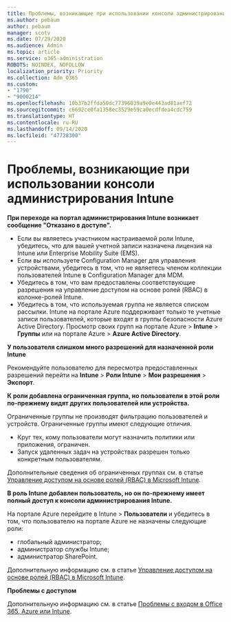 ```yaml
---
title: Проблемы, возникающие при использовании консоли администрирования Intune
ms.author: pebaum
author: pebaum
manager: scotv
ms.date: 07/29/2020
ms.audience: Admin
ms.topic: article
ms.service: o365-administration
ROBOTS: NOINDEX, NOFOLLOW
localization_priority: Priority
ms.collection: Adm_O365
ms.custom:
- "1790"
- "9000214"
ms.openlocfilehash: 10b37b2ffda50dc77396039a9e0e443ad81aef72
ms.sourcegitcommit: c6692ce0fa1358ec3529e59ca0ecdfdea4cdc759
ms.translationtype: HT
ms.contentlocale: ru-RU
ms.lasthandoff: 09/14/2020
ms.locfileid: "47728300"
---
```

# <a name="problems-using-the-intune-admin-console"></a>Проблемы, возникающие при использовании консоли администрирования Intune

**При переходе на портал администрирования Intune возникает сообщение "Отказано в доступе".**

- Если вы являетесь участником настраиваемой роли Intune, убедитесь, что для вашей учетной записи назначена лицензия на Intune или Enterprise Mobility Suite (EMS).
- Если вы используете Configuration Manager для управления устройствами, убедитесь в том, что не являетесь членом коллекции пользователей Intune в Configuration Manager для MDM.
- Убедитесь в том, что вам предоставлены соответствующие разрешения на управление доступом на основе ролей (RBAC) в колонке-ролей Intune.
- Убедитесь в том, что используемая группа не является списком рассылки. Intune на портале Azure поддерживает только те учетные записи пользователей, которые входят в группы безопасности Azure Active Directory. Просмотр своих групп на портале Azure > **Intune** > **Группы** или на портале Azure > **Azure Active Directory**.

**У пользователя слишком много разрешений для назначенной роли Intune**

Рекомендуйте пользователю для пересмотра предоставленных разрешений перейти на **Intune** > **Роли Intune** > **Мои разрешения** > **Экспорт**.

**К роли добавлена ограниченная группа, но пользователи в этой роли по-прежнему видят других пользователей или устройства.**

Ограниченные группы не производят фильтрацию пользователей и устройств. Ограниченные группы имеют следующие отличия.

- Круг тех, кому пользователи могут назначить политики или приложения, ограничен.
- Запуск удаленных задач на устройствах разрешен только конкретным пользователям.

Дополнительные сведения об ограниченных группах см. в статье [Управление доступом на основе ролей (RBAC) в Microsoft Intune](https://docs.microsoft.com/intune/role-based-access-control).

**В роль Intune добавлен пользователь, но он по-прежнему имеет полный доступ к консоли администрирования Intune.**

На портале Azure перейдите в Intune > **Пользователи** и убедитесь в том, что пользователю на портале Azure не назначены следующие роли:

- глобальный администратор;
- администратор службы Intune;
- администратор SharePoint.

Дополнительную информацию см. в статье [Управление доступом на основе ролей (RBAC) в Microsoft Intune](https://docs.microsoft.com/intune/role-based-access-control).

**Проблемы с доступом**

Дополнительную информацию см. в статье [Проблемы с входом в Office 365, Azure или Intune](https://support.microsoft.com/help/2412085/you-can-t-sign-in-to-office-365-azure-or-intune).